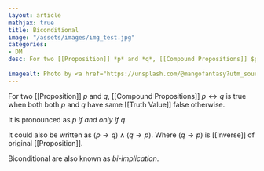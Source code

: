 ```yaml
---
layout: article
mathjax: true
title: Biconditional
image: "/assets/images/img_test.jpg"
categories:
- DM
desc: For two [[Proposition]] *p* and *q*, [[Compound Propositions]] $p \leftrightarrow q$ is true when both both *p* and *q* have same [[Truth Value]] false otherwise.
 
imagealt: Photo by <a href="https://unsplash.com/@mangofantasy?utm_source=unsplash&utm_medium=referral&utm_content=creditCopyText">Tim Johnson</a> on <a href="https://unsplash.com/s/photos/logic?utm_source=unsplash&utm_medium=referral&utm_content=creditCopyText">Unsplash</a>
---
```

For two [[Proposition]] *p* and *q*, [[Compound Propositions]] $p \leftrightarrow q$ is true when both both *p* and *q* have same [[Truth Value]] false otherwise.

It is pronounced as *p if and only if q*.

It could also be written as $(p \to q) \wedge (q \to p)$. Where $(q \to p)$ is [[Inverse]] of original [[Proposition]].

Biconditional are also known as *bi-implication*.